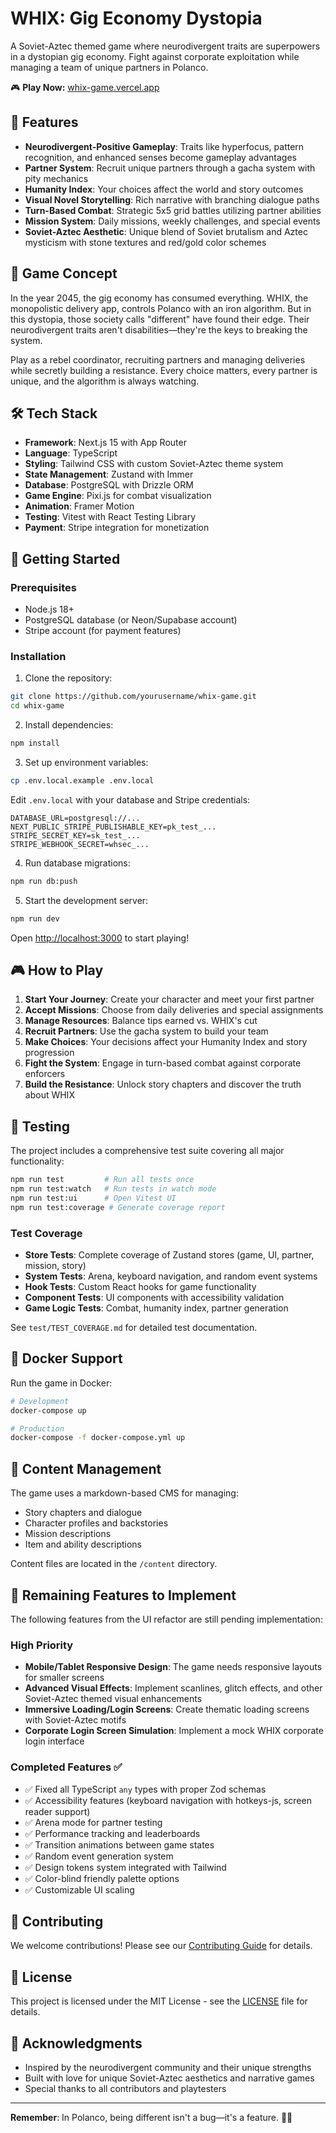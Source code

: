 # WHIX: Gig Economy Dystopia

A Soviet-Aztec themed game where neurodivergent traits are superpowers in a dystopian gig economy. Fight against corporate exploitation while managing a team of unique partners in Polanco.

🎮 **Play Now:** [whix-game.vercel.app](https://whix-game.vercel.app)

## 🌟 Features

- **Neurodivergent-Positive Gameplay**: Traits like hyperfocus, pattern recognition, and enhanced senses become gameplay advantages
- **Partner System**: Recruit unique partners through a gacha system with pity mechanics
- **Humanity Index**: Your choices affect the world and story outcomes
- **Visual Novel Storytelling**: Rich narrative with branching dialogue paths
- **Turn-Based Combat**: Strategic 5x5 grid battles utilizing partner abilities
- **Mission System**: Daily missions, weekly challenges, and special events
- **Soviet-Aztec Aesthetic**: Unique blend of Soviet brutalism and Aztec mysticism with stone textures and red/gold color schemes

## 🎯 Game Concept

In the year 2045, the gig economy has consumed everything. WHIX, the monopolistic delivery app, controls Polanco with an iron algorithm. But in this dystopia, those society calls "different" have found their edge. Their neurodivergent traits aren't disabilities—they're the keys to breaking the system.

Play as a rebel coordinator, recruiting partners and managing deliveries while secretly building a resistance. Every choice matters, every partner is unique, and the algorithm is always watching.

## 🛠 Tech Stack

- **Framework**: Next.js 15 with App Router
- **Language**: TypeScript
- **Styling**: Tailwind CSS with custom Soviet-Aztec theme system
- **State Management**: Zustand with Immer
- **Database**: PostgreSQL with Drizzle ORM
- **Game Engine**: Pixi.js for combat visualization
- **Animation**: Framer Motion
- **Testing**: Vitest with React Testing Library
- **Payment**: Stripe integration for monetization

## 🚀 Getting Started

### Prerequisites

- Node.js 18+ 
- PostgreSQL database (or Neon/Supabase account)
- Stripe account (for payment features)

### Installation

1. Clone the repository:
```bash
git clone https://github.com/yourusername/whix-game.git
cd whix-game
```

2. Install dependencies:
```bash
npm install
```

3. Set up environment variables:
```bash
cp .env.local.example .env.local
```

Edit `.env.local` with your database and Stripe credentials:
```env
DATABASE_URL=postgresql://...
NEXT_PUBLIC_STRIPE_PUBLISHABLE_KEY=pk_test_...
STRIPE_SECRET_KEY=sk_test_...
STRIPE_WEBHOOK_SECRET=whsec_...
```

4. Run database migrations:
```bash
npm run db:push
```

5. Start the development server:
```bash
npm run dev
```

Open [http://localhost:3000](http://localhost:3000) to start playing!

## 🎮 How to Play

1. **Start Your Journey**: Create your character and meet your first partner
2. **Accept Missions**: Choose from daily deliveries and special assignments
3. **Manage Resources**: Balance tips earned vs. WHIX's cut
4. **Recruit Partners**: Use the gacha system to build your team
5. **Make Choices**: Your decisions affect your Humanity Index and story progression
6. **Fight the System**: Engage in turn-based combat against corporate enforcers
7. **Build the Resistance**: Unlock story chapters and discover the truth about WHIX

## 🧪 Testing

The project includes a comprehensive test suite covering all major functionality:

```bash
npm run test         # Run all tests once
npm run test:watch   # Run tests in watch mode
npm run test:ui      # Open Vitest UI
npm run test:coverage # Generate coverage report
```

### Test Coverage
- **Store Tests**: Complete coverage of Zustand stores (game, UI, partner, mission, story)
- **System Tests**: Arena, keyboard navigation, and random event systems
- **Hook Tests**: Custom React hooks for game functionality
- **Component Tests**: UI components with accessibility validation
- **Game Logic Tests**: Combat, humanity index, partner generation

See `test/TEST_COVERAGE.md` for detailed test documentation.

## 🐳 Docker Support

Run the game in Docker:
```bash
# Development
docker-compose up

# Production
docker-compose -f docker-compose.yml up
```

## 📝 Content Management

The game uses a markdown-based CMS for managing:
- Story chapters and dialogue
- Character profiles and backstories
- Mission descriptions
- Item and ability descriptions

Content files are located in the `/content` directory.

## 🚧 Remaining Features to Implement

The following features from the UI refactor are still pending implementation:

### High Priority
- **Mobile/Tablet Responsive Design**: The game needs responsive layouts for smaller screens
- **Advanced Visual Effects**: Implement scanlines, glitch effects, and other Soviet-Aztec themed visual enhancements
- **Immersive Loading/Login Screens**: Create thematic loading screens with Soviet-Aztec motifs
- **Corporate Login Screen Simulation**: Implement a mock WHIX corporate login interface

### Completed Features ✅
- ✅ Fixed all TypeScript `any` types with proper Zod schemas
- ✅ Accessibility features (keyboard navigation with hotkeys-js, screen reader support)
- ✅ Arena mode for partner testing
- ✅ Performance tracking and leaderboards
- ✅ Transition animations between game states
- ✅ Random event generation system
- ✅ Design tokens system integrated with Tailwind
- ✅ Color-blind friendly palette options
- ✅ Customizable UI scaling

## 🤝 Contributing

We welcome contributions! Please see our [Contributing Guide](CONTRIBUTING.md) for details.

## 📄 License

This project is licensed under the MIT License - see the [LICENSE](LICENSE) file for details.

## 🙏 Acknowledgments

- Inspired by the neurodivergent community and their unique strengths
- Built with love for unique Soviet-Aztec aesthetics and narrative games
- Special thanks to all contributors and playtesters

---

**Remember**: In Polanco, being different isn't a bug—it's a feature. 🌆✊